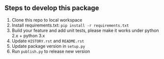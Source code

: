 ## Steps to develop this package

1. Clone this repo to local workspace
2. Install requirements.txt: `pip install -r requirements.txt`
3. Build your feature and add unit tests, please make it works under python 2.x + python 3.x
4. Update `HISTORY.rst` and `README.rst`
5. Update package version in `setup.py`
6. Run `publish.py` to release new version


